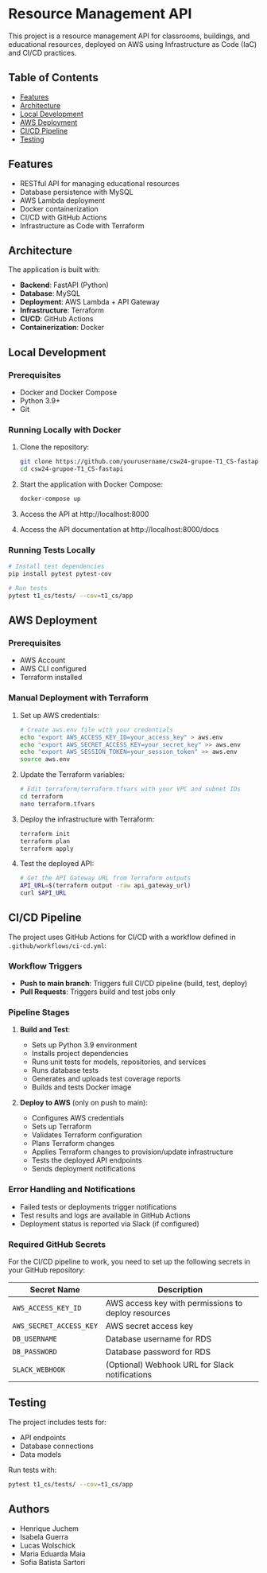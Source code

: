 # Resource Management API

This project is a resource management API for classrooms, buildings, and educational resources, deployed on AWS using Infrastructure as Code (IaC) and CI/CD practices.

## Table of Contents

- [Features](#features)
- [Architecture](#architecture)
- [Local Development](#local-development)
- [AWS Deployment](#aws-deployment)
- [CI/CD Pipeline](#cicd-pipeline)
- [Testing](#testing)

## Features

- RESTful API for managing educational resources
- Database persistence with MySQL
- AWS Lambda deployment
- Docker containerization
- CI/CD with GitHub Actions
- Infrastructure as Code with Terraform

## Architecture

The application is built with:

- **Backend**: FastAPI (Python)
- **Database**: MySQL
- **Deployment**: AWS Lambda + API Gateway
- **Infrastructure**: Terraform
- **CI/CD**: GitHub Actions
- **Containerization**: Docker

## Local Development

### Prerequisites

- Docker and Docker Compose
- Python 3.9+
- Git

### Running Locally with Docker

1. Clone the repository:
   ```bash
   git clone https://github.com/yourusername/csw24-grupoe-T1_CS-fastapi.git
   cd csw24-grupoe-T1_CS-fastapi
   ```

2. Start the application with Docker Compose:
   ```bash
   docker-compose up
   ```

3. Access the API at http://localhost:8000

4. Access the API documentation at http://localhost:8000/docs

### Running Tests Locally

```bash
# Install test dependencies
pip install pytest pytest-cov

# Run tests
pytest t1_cs/tests/ --cov=t1_cs/app
```

## AWS Deployment

### Prerequisites

- AWS Account
- AWS CLI configured
- Terraform installed

### Manual Deployment with Terraform

1. Set up AWS credentials:
   ```bash
   # Create aws.env file with your credentials
   echo "export AWS_ACCESS_KEY_ID=your_access_key" > aws.env
   echo "export AWS_SECRET_ACCESS_KEY=your_secret_key" >> aws.env
   echo "export AWS_SESSION_TOKEN=your_session_token" >> aws.env
   source aws.env
   ```

2. Update the Terraform variables:
   ```bash
   # Edit terraform/terraform.tfvars with your VPC and subnet IDs
   cd terraform
   nano terraform.tfvars
   ```

3. Deploy the infrastructure with Terraform:
   ```bash
   terraform init
   terraform plan
   terraform apply
   ```

4. Test the deployed API:
   ```bash
   # Get the API Gateway URL from Terraform outputs
   API_URL=$(terraform output -raw api_gateway_url)
   curl $API_URL
   ```

## CI/CD Pipeline

The project uses GitHub Actions for CI/CD with a workflow defined in `.github/workflows/ci-cd.yml`:

### Workflow Triggers

- **Push to main branch**: Triggers full CI/CD pipeline (build, test, deploy)
- **Pull Requests**: Triggers build and test jobs only

### Pipeline Stages

1. **Build and Test**:
   - Sets up Python 3.9 environment
   - Installs project dependencies
   - Runs unit tests for models, repositories, and services
   - Runs database tests
   - Generates and uploads test coverage reports
   - Builds and tests Docker image

2. **Deploy to AWS** (only on push to main):
   - Configures AWS credentials
   - Sets up Terraform
   - Validates Terraform configuration
   - Plans Terraform changes
   - Applies Terraform changes to provision/update infrastructure
   - Tests the deployed API endpoints
   - Sends deployment notifications

### Error Handling and Notifications

- Failed tests or deployments trigger notifications
- Test results and logs are available in GitHub Actions
- Deployment status is reported via Slack (if configured)

### Required GitHub Secrets

For the CI/CD pipeline to work, you need to set up the following secrets in your GitHub repository:

| Secret Name | Description |
|-------------|-------------|
| `AWS_ACCESS_KEY_ID` | AWS access key with permissions to deploy resources |
| `AWS_SECRET_ACCESS_KEY` | AWS secret access key |
| `DB_USERNAME` | Database username for RDS |
| `DB_PASSWORD` | Database password for RDS |
| `SLACK_WEBHOOK` | (Optional) Webhook URL for Slack notifications |

## Testing

The project includes tests for:

- API endpoints
- Database connections
- Data models

Run tests with:
```bash
pytest t1_cs/tests/ --cov=t1_cs/app
```

## Authors

* Henrique Juchem
* Isabela Guerra
* Lucas Wolschick
* Maria Eduarda Maia
* Sofia Batista Sartori
